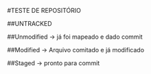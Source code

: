 #TESTE DE REPOSITÓRIO

##UNTRACKED 

##Unmodified
-> já foi mapeado e dado commit

##Modified
-> Arquivo comitado e já modificado

##Staged
-> pronto para commit